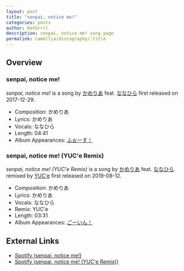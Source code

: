 ```yaml
---
layout: post
title: "senpai, notice me!"
categories: posts
author: KatGrrrl
description: senpai, notice me! song page
permalink: camellia/discography/:title
---
```


## Overview

### senpai, notice me!

*senpai, notice me!* is a song by [かめりあ](/camellia) feat. [ななひら](#) first released on 2017-12-29.

* Composition: かめりあ
* Lyrics: かめりあ
* Vocals: ななひら
* Length: 04:41
* Album Appearances: [ふぉーす！](<{% link postsInclude/_posts/camellia/albums/Force/2023-12-20-Force.md %}>)

### senpai, notice me! (YUC'e Remix)

*senpai, notice me! (YUC'e Remix)* is a song by [かめりあ](/camellia) feat. [ななひら](#) remixed by [YUC'e](#) first released on 2019-08-12.

* Composition: かめりあ
* Lyrics: かめりあ
* Vocals: ななひら
* Remix: YUC'e
* Length: 03:31
* Album Appearances: [ごーいん！](<{% link postsInclude/_posts/camellia/albums/Goin/2023-12-21-Goin.md %}>)

## External Links

* [Spotify (senpai, notice me!)](https://open.spotify.com/track/3q6fwV911vTYbOq7CbdeVG?si=de954c4a58b04647)
* [Spotify (senpai, notice me! (YUC'e Remix))](https://open.spotify.com/track/3BohG9TOEAiFXrtH0AeQit?si=c32f436214e448b5)
